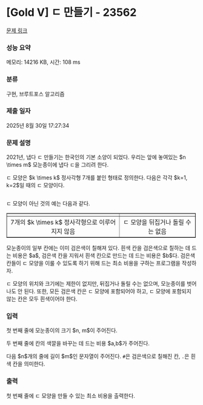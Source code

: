 # [Gold V] ㄷ 만들기 - 23562 

[문제 링크](https://www.acmicpc.net/problem/23562) 

### 성능 요약

메모리: 14216 KB, 시간: 108 ms

### 분류

구현, 브루트포스 알고리즘

### 제출 일자

2025년 8월 30일 17:27:34

### 문제 설명

<p>2021년, 냅다 ㄷ 만들기는 한국인의 기본 소양이 되었다. 우리는 앞에 놓여있는 $n \times m$ 모눈종이에 냅다 ㄷ을 그리려 한다.</p>

<p>ㄷ 모양은 $k \times k$ 정사각형 7개를 붙인 형태로 정의한다. 다음은 각각 $k=1, k=2$일 때의 ㄷ 모양이다.</p>

<p style="text-align: center;"><img alt="" src=""></p>

<p>ㄷ 모양이 아닌 것의 예는 다음과 같다.</p>

<table align="center" border="1" cellpadding="1" cellspacing="1" class="table table-bordered" style="width: 500px;">
	<tbody>
		<tr>
			<td style="text-align: center; vertical-align: middle;"><img alt="" src=""></td>
			<td style="text-align: center; vertical-align: middle;"><img alt="" src=""></td>
		</tr>
		<tr>
			<td style="text-align: center;">7개의 $k \times k$ 정사각형으로 이루어지지 않음</td>
			<td style="text-align: center;">ㄷ 모양을 뒤집거나 돌릴 수는 없음</td>
		</tr>
	</tbody>
</table>

<p>모눈종이의 일부 칸에는 이미 검은색이 칠해져 있다. 흰색 칸을 검은색으로 칠하는 데 드는 비용은 $a$, 검은색 칸을 지워서 흰색 칸으로 만드는 데 드는 비용은 $b$다. 검은색 칸들이 ㄷ 모양을 이룰 수 있도록 하기 위해 드는 최소 비용을 구하는 프로그램을 작성하자.</p>

<p>ㄷ 모양의 위치와 크기에는 제한이 없지만, 뒤집거나 돌릴 수는 없으며, 모눈종이를 벗어나도 안 된다. 또한, 모든 검은색 칸은 ㄷ 모양에 포함되어야 하고, ㄷ 모양에 포함되지 않는 칸은 모두 흰색이어야 한다.</p>

### 입력 

 <p>첫 번째 줄에 모눈종이의 크기 $n, m$이 주어진다.</p>

<p>두 번째 줄에 칸의 색깔을 바꾸는 데 드는 비용 $a,b$가 주어진다.</p>

<p>다음 $n$개의 줄에 길이 $m$인 문자열이 주어진다. <code>#</code>은 검은색으로 칠해진 칸, <code>.</code>은 흰색 칸을 의미한다.</p>

### 출력 

 <p>첫 번째 줄에 ㄷ 모양을 만들 수 있는 최소 비용을 출력한다.</p>

